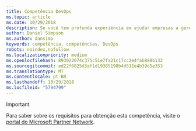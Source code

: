 ```yaml
---
title: Competência DevOps
ms.topic: article
ms.date: 10/29/2018
description: Se você tem profunda experiência em ajudar empresas a gerenciar os ciclos de vida de software aproveitando os recursos de DevOps da plataforma de desenvolvimento da Microsoft, a competência DevOps é a escolha certa para estabelecer sua organização como parceira da Microsoft.
author: Daniel Simpson
ms.author: dansimp
keywords: competência, competências, DevOps
robots: noindex,nofollow
ms.localizationpriority: medium
ms.openlocfilehash: 893022074c375c51e7fa21c17cc2e4fab888b132
ms.sourcegitcommit: ed22f6825d3af1d19385198b4d511e4b39d5e353
ms.translationtype: MT
ms.contentlocale: pt-BR
ms.lasthandoff: 10/29/2018
ms.locfileid: "5794799"
---
```

>[!IMPORTANT]
>Para saber sobre os requisitos para obtenção esta competência, visite o [portal do Microsoft Partner Network](https://partner.microsoft.com/membership/competencies).

<!--

# DevOps
 If you have deep experience working with businesses helping them manage software lifecycles by leveraging the DevOps features of Microsoft’s development platform, then DevOps competency is the right choice to establish your organization as Microsoft's partner.

## DevOps Partner option
The DevOps Partner option is ideal for partners who use Microsoft Visual Studio to deliver software lifecycle management for their customers. Complete all the steps within the option to attain the DevOps competency.

###Silver
1. Your organization must have **2** individuals pass the exam requirements.

    - **2** individuals must each pass all the following exams:

        - [Exam 70-496](https://www.microsoft.com/en-us/learning/exam-70-496.aspx): Visual Studio Team Foundation Server 2012, Administration
        - [Exam 70-498](https://www.microsoft.com/en-us/learning/exam-70-498.aspx): Delivering Continuous Value with Visual Studio Application Lifecycle Management

    **AND**

    - **1** of the same **2** individuals must pass one of the following exams:

        * [Exam 70-497](https://www.microsoft.com/en-us/learning/exam-70-497.aspx): Software Testing with Visual Studio 2012
        * [PMI Agile Certified Practitioner (PMI-ACP)](http://www.pmi.org/certifications/types/agile-acp)
        * [Professional Scrum Master level 1 (PSM I)](https://www.scrum.org/professional-scrum-certifications/professional-scrum-master-i-assessment)
        * [Scrum Alliance Certified Scrum Master](https://www.scrumalliance.org/certifications/practitioners/certified-scrummaster-csm)
    
###Gold
1. Your organization must have **4** individuals pass the exam requirements.

    - **4** individuals must each pass all the following exams:

        - [Exam 70-496](https://www.microsoft.com/en-us/learning/exam-70-496.aspx): Visual Studio Team Foundation Server 2012, Administration
        - [Exam 70-498](https://www.microsoft.com/en-us/learning/exam-70-498.aspx): Delivering Continuous Value with Visual Studio Application Lifecycle Management

    **AND**

    - **2** of the same **4** individuals must pass one of the following exams:

        * [Exam 70-497](https://www.microsoft.com/en-us/learning/exam-70-497.aspx): Software Testing with Visual Studio 2012
        * [PMI Agile Certified Practitioner (PMI-ACP)](http://www.pmi.org/certifications/types/agile-acp)
        * [Professional Scrum Master level 1 (PSM I)](https://www.scrum.org/professional-scrum-certifications/professional-scrum-master-i-assessment)
        * [Scrum Alliance Certified Scrum Master](https://www.scrumalliance.org/certifications/practitioners/certified-scrummaster-csm)
-->        
